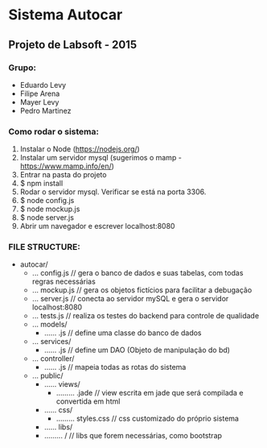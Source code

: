 # Sistema Autocar
## Projeto de Labsoft - 2015

### Grupo:
* Eduardo Levy
* Filipe Arena
* Mayer Levy
* Pedro Martinez

### Como rodar o sistema:
1. Instalar o Node (https://nodejs.org/)
2. Instalar um servidor mysql (sugerimos o mamp - https://www.mamp.info/en/)
3. Entrar na pasta do projeto
4. $ npm install
5. Rodar o servidor mysql. Verificar se está na porta 3306.
6. $ node config.js
7. $ node mockup.js
8. $ node server.js
9. Abrir um navegador e escrever localhost:8080

### FILE STRUCTURE:
* autocar/
  * ... config.js 			// gera o banco de dados e suas tabelas, com todas regras necessárias
  * ... mockup.js 			// gera os objetos fictícios para facilitar a debugação
  * ... server.js 			// conecta ao servidor mySQL e gera o servidor localhost:8080
  * ... tests.js 			// realiza os testes do backend para controle de qualidade
  * ... models/
    * ...... <entity>.js 		// define uma classe do banco de dados
  * ... services/
    * ...... <dao>.js 		// define um DAO (Objeto de manipulação do bd)
  * ... controller/
    * ...... <router>.js 		// mapeia todas as rotas do sistema
  * ... public/
    * ...... views/
      * ......... <view>.jade 	// view escrita em jade que será compilada e convertida em html
    * ...... css/
      * ......... styles.css 	// css customizado do próprio sistema
    * ...... libs/
    * ......... <lib>/		// libs que forem necessárias, como bootstrap
